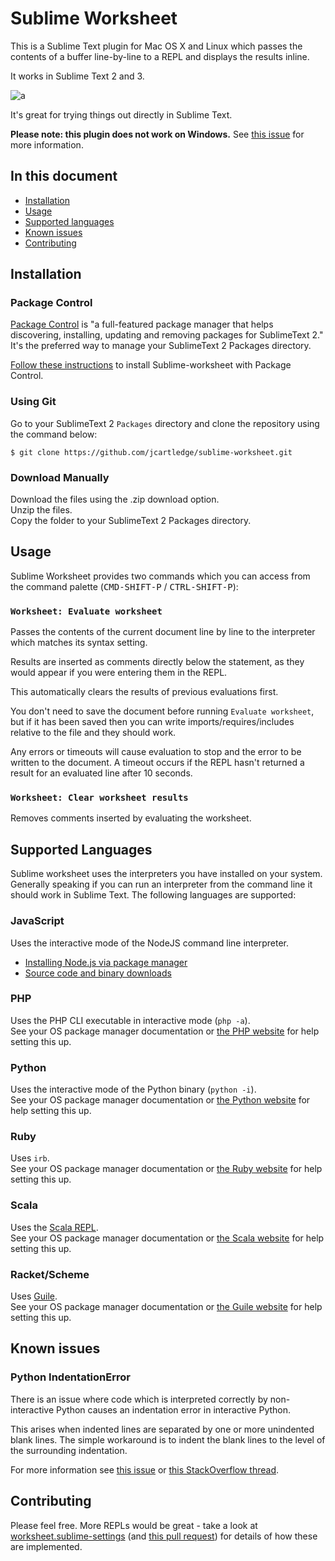 # Sublime Worksheet

This is a Sublime Text plugin for Mac OS X and Linux which passes the contents of a buffer line-by-line to a REPL and displays the results inline.

It works in Sublime Text 2 and 3.

![a](docs/worksheet.gif)

It's great for trying things out directly in Sublime Text.

**Please note: this plugin does not work on Windows.** See [this issue](https://github.com/jcartledge/sublime-worksheet/issues/12) for more information.

## In this document

 - [Installation](#installation)
 - [Usage](#usage)
 - [Supported languages](#languages)
 - [Known issues](#issues)
 - [Contributing](#contributing)

## <a id="installation"></a>Installation

### Package Control

[Package Control](http://wbond.net/sublime_packages/package_control) is "a full-featured package manager that helps discovering, installing, updating and removing packages for SublimeText 2." It's the preferred way to manage your SublimeText 2 Packages directory.

[Follow these instructions](http://wbond.net/sublime_packages/package_control/usage) to install Sublime-worksheet with Package Control.

### Using Git

Go to your SublimeText 2 `Packages` directory and clone the repository using the command below:

`$ git clone https://github.com/jcartledge/sublime-worksheet.git`

### Download Manually

Download the files using the .zip download option.  
Unzip the files.  
Copy the folder to your SublimeText 2 Packages directory.

## <a id="usage"></a>Usage

Sublime Worksheet provides two commands which you can access from the command palette (<kbd>CMD-SHIFT-P</kbd> / <kbd>CTRL-SHIFT-P</kbd>):

### `Worksheet: Evaluate worksheet`

Passes the contents of the current document line by line to the interpreter which matches its syntax setting.

Results are inserted as comments directly below the statement, as they would appear if you were entering them in the REPL.

This automatically clears the results of previous evaluations first.

You don't need to save the document before running `Evaluate worksheet`, but if it has been saved then you can write imports/requires/includes relative to the file and they should work.

Any errors or timeouts will cause evaluation to stop and the error to be written to the document. A timeout occurs if the REPL hasn't returned a result for an evaluated line after 10 seconds.

### `Worksheet: Clear worksheet results`

Removes comments inserted by evaluating the worksheet.

## <a id="languages"></a>Supported Languages

Sublime worksheet uses the interpreters you have installed on your system. Generally speaking if you can run an interpreter from the command line it should work in Sublime Text. The following languages are supported:

### JavaScript

Uses the interactive mode of the NodeJS command line interpreter.

 - [Installing Node.js via package manager](https://github.com/joyent/node/wiki/Installing-Node.js-via-package-manager)
 - [Source code and binary downloads](http://nodejs.org/download/) 

### PHP

Uses the PHP CLI executable in interactive mode (`php -a`).  
See your OS package manager documentation or [the PHP website](http://php.net/downloads.php) for help setting this up.

### Python

Uses the interactive mode of the Python binary (`python -i`).  
See your OS package manager documentation or [the Python website](http://www.python.org/download/) for help setting this up.

### Ruby

Uses `irb`.  
See your OS package manager documentation or [the Ruby website](http://www.ruby-lang.org/en/downloads/) for help setting this up.

### Scala

Uses the [Scala REPL](http://www.scala-lang.org/node/2097).  
See your OS package manager documentation or [the Scala website](http://www.scala-lang.org/downloads) for help setting this up.

### Racket/Scheme

Uses [Guile](http://www.gnu.org/software/guile/).  
See your OS package manager documentation or [the Guile website](http://www.gnu.org/software/guile/download.html#releases) for help setting this up.

## <a id="issues"></a>Known issues

### Python IndentationError

There is an issue where code which is interpreted correctly by non-interactive Python causes an indentation error in interactive Python.

This arises when indented lines are separated by one or more unindented blank lines. The simple workaround is to indent the blank lines to the level of the surrounding indentation.

For more information see [this issue](https://github.com/jcartledge/sublime-worksheet/issues/23) or [this StackOverflow thread](http://stackoverflow.com/questions/2727988/python-indentation-in-empty-lines).

## <a id="contributing"></a>Contributing

Please feel free. More REPLs would be great - take a look at [worksheet.sublime-settings](worksheet.sublime-settings) (and [this pull request](https://github.com/jcartledge/sublime-worksheet/pull/22)) for details of how these are implemented.



